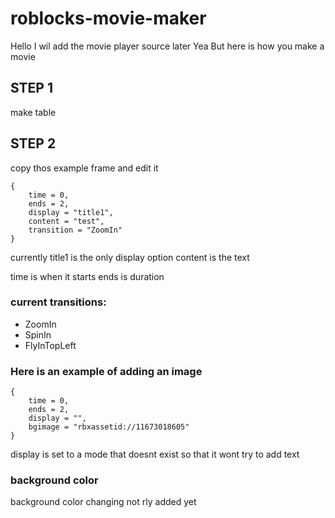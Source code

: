 # roblocks-movie-maker

Hello
I wil add the movie player source later Yea
But here is how you make a movie


## STEP 1

make table

## STEP 2

copy thos example frame and edit it

```
{
	time = 0,
	ends = 2,
	display = "title1",
	content = "test",
	transition = "ZoomIn"
}
```

currently title1 is the only display option
content is the text

time is when it starts
ends is duration

### current transitions:
* ZoomIn
* SpinIn
* FlyInTopLeft

### Here is an example of adding an image

```
{
	time = 0,
	ends = 2,
	display = "",
	bgimage = "rbxassetid://11673018605"
}
```

display is set to a mode that doesnt exist so that it wont try to add text

### background color
background color changing not rly added yet
